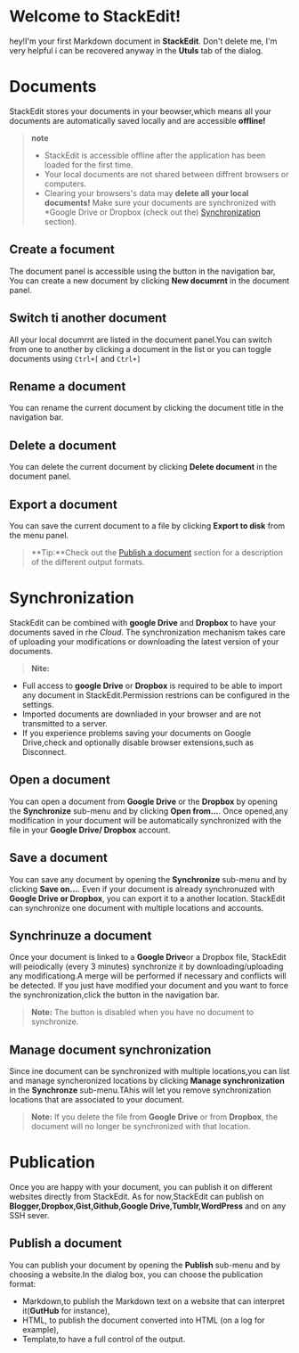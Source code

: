 # Welcome to StackEdit!



hey!I'm your first Markdown document in **StackEdit**. Don't delete me, I'm very helpful i can be recovered anyway in the **Utuls** tab of the dialog.




# Documents


StackEdit stores your documents in your beowser,which means all your documents are automatically saved locally and are accessible **offline!**

> **note**
  > * StackEdit is accessible offline after the application has been loaded for the first time.
  > * Your local documents are not shared between diffrent browsers or computers.
  > * Clearing your browsers's data may **delete all your local documents!** Make sure your documents are synchronized with *Google Drive or Dropbox (check out the) [Synchronization](www.baidu.com) section).

  ## Create a focument
  The document panel is accessible using the button in the navigation bar, You can create a new document by clicking **New documrnt** in the document panel.

  ## Switch ti another document 
  All your local documrnt are listed in the document panel.You can switch from one to another by clicking a document in the list or you can toggle documents using 
  `Ctrl+[` and `Ctrl+]`

  ## Rename a document
  You can rename the current document by clicking the document title in the navigation bar.

  ## Delete a document
  You can delete the current document by clicking **Delete document** in the document panel.

  ## Export a document
  You can save the current document to a file by clicking **Export to disk** from the menu panel.
    
  > **Tip:**Check out the
  [Publish a document](www.baidu.com)
  section for a description of the different output formats.

  # Synchronization
  StackEdit can be combined with **google Drive** and **Dropbox** to have your documents saved in rhe *Cloud*. The synchronization mechanism takes care of uploading your modifications or downloading the latest version of your documents.
  > **Nite:**
  * Full access to **google Drive** or **Dropbox** is required to be able to import any document in StackEdit.Permission restrions can be configured in the settings.
  * Imported documents are downliaded in your browser and are not transmitted to a server.
  * If you experience problems saving your documents on Google Drive,check and optionally disable browser extensions,such as Disconnect.

  ## Open a document
  You can open a document from **Google Drive** or the **Dropbox** by opening the **Synchronize** sub-menu and by clicking **Open from...**. Once opened,any modification in your document will be automatically synchronized with the file in your **Google Drive/ Dropbox** account.

 ## Save a document
 You can save any document by opening the **Synchronize** sub-menu and by clicking **Save on...**. Even if your document is already synchronuzed with **Google Drive or Dropbox**, you can export it to a another location. StackEdit can synchronize one document with multiple locations and accounts.
 ## Synchrinuze a document
 Once your document is linked to a  **Google Drive**or a Dropbox file, StackEdit will peiodically (every 3 minutes) synchronize it by downloading/uploading any modificationg.A merge will be performed if necessary and conflicts will be detected.
 If you just have modified your document and you want to force the synchronization,click the button in the navigation bar.

> **Note:** The button is disabled when you have no document to synchronize.

## Manage document synchronization
Since ine document can be synchronized with multiple locations,you can list and manage syncheronized locations by clicking **Manage synchronization** in the **Synchronze** sub-menu.TAhis will let you remove synchronization locations that are associated to your document.
> **Note:** If you delete the file from **Google Drive** or from **Dropbox**, the document will no longer be synchronized with that location.

# Publication
Once you are happy with your document, you can publish it on different websites directly from StackEdit. As for now,StackEdit can publish on **Blogger,Dropbox,Gist,Github,Google Drive,Tumblr,WordPress** and on any SSH sever.

## Publish a document
You can publish your document by opening the **Publish** sub-menu and by choosing a website.In the dialog box, you can choose the publication format:
* Markdown,to publish the Markdown text on a website that can interpret it(**GutHub** for instance),
* HTML, to publish the document converted into HTML (on a log for example),
* Template,to have a full control of the output.